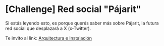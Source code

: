 # [Challenge] Red social "Pájarit"

Si estás leyendo esto, es porque querés saber más sobre Pájarit, la futura red social que desplazará a X (x-Twitter).

Te invito al link:
[Arquitectura e Instalación](https://github.com/mkaimakamian/pajarit-feed-service/wiki)

